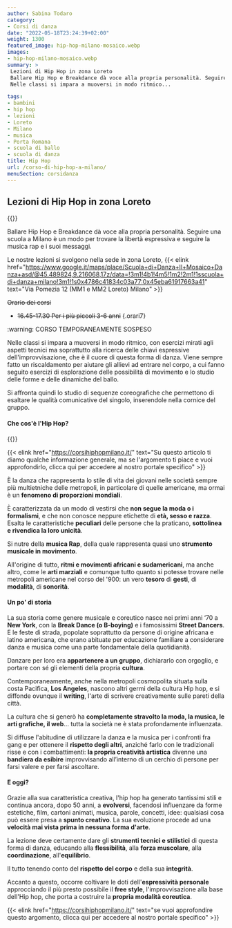 ```yaml
---
author: Sabina Todaro
category:
- Corsi di danza
date: "2022-05-18T23:24:39+02:00"
weight: 1300
featured_image: hip-hop-milano-mosaico.webp
images:
- hip-hop-milano-mosaico.webp
summary: >
 Lezioni di Hip Hop in zona Loreto
 Ballare Hip Hop e Breakdance dà voce alla propria personalità. Seguire una scuola a Milano è un modo per trovare la libertà espressiva e seguire la musica rap e i suoi messaggi.
 Nelle classi si impara a muoversi in modo ritmico...

tags:
- bambini
- hip hop
- lezioni
- Loreto
- Milano
- musica
- Porta Romana
- scuola di ballo
- scuola di danza
title: Hip Hop
url: /corso-di-hip-hop-a-milano/
menuSection: corsidanza
---
```

## Lezioni di Hip Hop in zona Loreto

<div class="mw6 fr pl4">
{{<figureh src="corso-hip-hop-teenagers.webp"
alt="Corsi di Hip Hop a Milano"
caption="Corsi di Hip Hop a Milano" >}}
</div>


Ballare Hip Hop e Breakdance dà voce alla propria personalità. Seguire una scuola a Milano è un modo per trovare la libertà espressiva e seguire la musica rap e i suoi messaggi.

Le nostre lezioni si svolgono nella sede in zona Loreto, {{< elink href="https://www.google.it/maps/place/Scuola+di+Danza+Il+Mosaico+Danza+asd/@45.489824,9.216068,17z/data=!3m1!4b1!4m5!1m2!2m1!1sscuola+di+danza+milano!3m1!1s0x4786c41834c03a77:0x45eba61917663a41"  text="Via Pomezia 12 (MM1 e MM2 Loreto) Milano" >}}

<p class="giorno silver"><del>Orario dei corsi</del></p>

* <del><span>16.45-17.30</span> Per i più piccoli 3-6 anni</del>
{.orari7}
<div class="ma2 bg-gold dib black pa2 br2 b">
:warning: CORSO TEMPORANEAMENTE SOSPESO
</div>

Nelle classi si impara a muoversi in modo ritmico, con esercizi mirati agli aspetti tecnici ma soprattutto alla ricerca delle chiavi espressive dell'improvvisazione, che è il cuore di questa forma di danza. Viene sempre fatto un riscaldamento per aiutare gli allievi ad entrare nel corpo, a cui fanno seguito esercizi di esplorazione delle possibilità di movimento e lo studio delle forme e delle dinamiche del ballo.

Si affronta quindi lo studio di sequenze coreografiche che permettono di esaltare le qualità comunicative del singolo, inserendole nella cornice del gruppo.

#### Che cos'è l'Hip Hop?

<div class="w4 fl">
{{<figureh src="graffito-hip-hop.webp"
alt="graffito hip hop"
caption="graffito hip hop"
class="ma0" >}}
</div>

{{< elink href="https://corsihiphopmilano.it/" text="Su questo articolo ti diamo qualche informazione generale, ma se l'argomento ti piace e vuoi approfondirlo, clicca qui per accedere al nostro portale specifico" >}}

È la danza che rappresenta lo stile di vita dei giovani nelle società sempre più multietniche delle metropoli, in particolare di quelle americane, ma ormai è un **fenomeno di proporzioni mondiali**.

È caratterizzata da un modo di vestirsi che **non segue la moda o i formalismi**, e che non conosce neppure etichette di **età, sesso e razza**. Esalta le caratteristiche **peculiari** delle persone che la praticano, **sottolinea e rivendica la loro unicità**.

Si nutre della **musica Rap**, della quale rappresenta quasi uno **strumento musicale in movimento**.

All'origine di tutto, **ritmi e movimenti africani e sudamericani**, ma anche altro, come le **arti marziali** e comunque tutto quanto si potesse trovare nelle metropoli americane nel corso del '900: un vero **tesoro** di **gesti**, di **modalità**, di **sonorità**.

#### Un po' di storia

La sua storia come genere musicale e coreutico nasce nei primi anni ‘70 a **New York**, con la **Break Dance (o B-boying)** e i famosissimi **Street Dancers**. E le feste di strada, popolate soprattutto da persone di origine africana e latino americana, che erano abituate per educazione familiare a considerare danza e musica come una parte fondamentale della quotidianità.

Danzare per loro era **appartenere a un gruppo**, dichiararlo con orgoglio, e portare con sé gli elementi della propria **cultura**.

Contemporaneamente, anche nella metropoli cosmopolita situata sulla costa Pacifica, **Los Angeles**, nascono altri germi della cultura Hip hop, e si diffonde ovunque il **writing**, l'arte di scrivere creativamente sulle pareti della città.

La cultura che si generò ha **completamente stravolto la moda, la musica, le arti grafiche, il web**... tutta la società ne è stata profondamente influenzata.

Si diffuse l'abitudine di utilizzare la danza e la musica per i confronti fra gang e per ottenere il **rispetto degli altri**, anziché farlo con le tradizionali risse e con i combattimenti: **la propria creatività artistica** divenne una **bandiera da esibire** improvvisando all’interno di un cerchio di persone per farsi valere e per farsi ascoltare.

#### E oggi?

Grazie alla sua caratteristica creativa, l'hip hop ha generato tantissimi stili e continua ancora, dopo 50 anni, a **evolversi**, facendosi influenzare da forme estetiche, film, cartoni animati, musica, parole, concetti, idee: qualsiasi cosa può essere presa a **spunto creativo**. La sua evoluzione procede ad una **velocità mai vista prima in nessuna forma d'arte**.

La lezione deve certamente dare gli **strumenti tecnici e stilistici** di questa forma di danza, educando alla **flessibilità**, alla **forza muscolare**, alla **coordinazione**, all'**equilibrio**.

Il tutto tenendo conto del **rispetto del corpo** e della sua **integrità**.

Accanto a questo, occorre coltivare le doti dell'**espressività personale** approcciando il più presto possibile il **free style**, l'improvvisazione alla base dell'Hip hop, che porta a costruire la **propria modalità coreutica**.

{{< elink href="https://corsihiphopmilano.it/" text="se vuoi approfondire questo argomento, clicca qui per accedere al nostro portale specifico" >}}